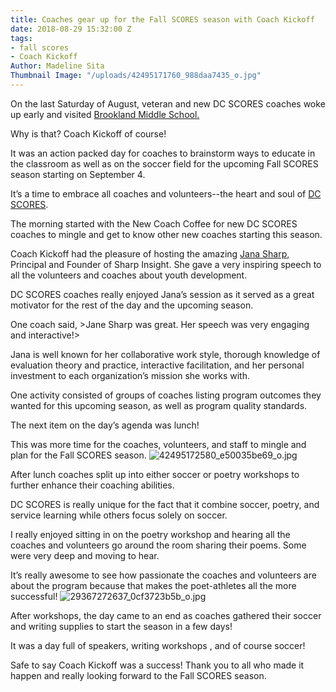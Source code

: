 ```yaml
---
title: Coaches gear up for the Fall SCORES season with Coach Kickoff
date: 2018-08-29 15:32:00 Z
tags:
- fall scores
- Coach Kickoff
Author: Madeline Sita
Thumbnail Image: "/uploads/42495171760_988daa7435_o.jpg"
---
```


On the last Saturday of August, veteran and new DC SCORES coaches woke up early and visited [Brookland Middle School.](https://www.brooklandms.org/)

Why is that? Coach Kickoff of course!



It was an action packed day for coaches to brainstorm ways to educate in the classroom as well as on the soccer field for the upcoming Fall SCORES season starting on September 4.

It’s a time to embrace all coaches and volunteers--the heart and soul of [DC SCORES](https://www.dcscores.org/our-program/program-model/).

The morning started with the New Coach Coffee for new DC SCORES coaches to mingle and get to know other new coaches starting this season.

Coach Kickoff had the pleasure of hosting the amazing [Jana Sharp](https://www.sharp-insight.com/team-all/jana-sharp), Principal and Founder of Sharp Insight. She gave a very inspiring speech to all the volunteers and coaches about youth development.

DC SCORES coaches really enjoyed Jana’s session as it served as a great motivator for the rest of the day and the upcoming season. 

One coach said, >Jane Sharp was great. Her speech was very engaging and interactive!>  

Jana is well known for her collaborative work style, thorough knowledge of evaluation theory and practice, interactive facilitation, and her personal investment to each organization’s mission she works with. 

One  activity consisted of groups of coaches listing  program outcomes they wanted for this upcoming season, as well as program quality standards.

The next item on the day’s agenda was lunch! 

This was more time for the coaches, volunteers, and staff to mingle and plan for the Fall SCORES season.
![42495172580_e50035be69_o.jpg](/uploads/42495172580_e50035be69_o.jpg)

After lunch coaches split up into either soccer or poetry workshops to further enhance their coaching abilities.

DC SCORES is really unique for the fact that it combine soccer, poetry, and service learning while others focus solely on soccer.

I really enjoyed sitting in on the poetry workshop and hearing all the coaches and volunteers go around the room sharing their poems. Some were very deep and moving to hear.

It’s really awesome to see how passionate the coaches and volunteers are about the program because that makes the poet-athletes all the more successful!
![29367272637_0cf3723b5b_o.jpg](/uploads/29367272637_0cf3723b5b_o.jpg)

After workshops, the day came to an end as coaches gathered their soccer and writing supplies to start the season in a few days! 

It was a day full of speakers, writing workshops , and of course soccer! 

Safe to say Coach Kickoff was a success! Thank you to all who made it happen and really looking forward to the Fall SCORES season.
